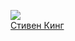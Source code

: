 ![](/books/nonf_biography/Вадим%20Викторович%20Эрлихман/Стивен%20Кинг.jpg)  
[Стивен Кинг](/books/nonf_biography/Вадим%20Викторович%20Эрлихман/Стивен%20Кинг)
